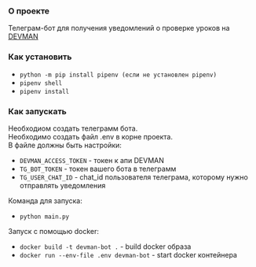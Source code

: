 ### О проекте
Телеграм-бот для получения уведомлений о проверке уроков на [DEVMAN](https://dvmn.org/)

### Как установить
* ```python -m pip install pipenv (если не установлен pipenv)```
* ```pipenv shell```
* ```pipenv install```

### Как запускать
Необходиом создать телеграмм бота. <br>
Необходимо создать файл .env в корне проекта. <br>
В файле должны быть настройки:
* ```DEVMAN_ACCESS_TOKEN``` - токен к апи DEVMAN
* ```TG_BOT_TOKEN``` - токен вашего бота в телеграмм
* ```TG_USER_CHAT_ID``` - chat_id пользователя телеграма, которому нужно отправлять уведомления

Команда для запуска:

* ```python main.py```

Запуск с помощью docker:

* ```docker build -t devman-bot .``` - build docker образа
* ```docker run --env-file .env devman-bot``` - start docker контейнера